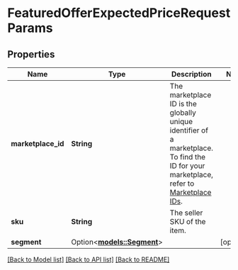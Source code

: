 # FeaturedOfferExpectedPriceRequestParams

## Properties

Name | Type | Description | Notes
------------ | ------------- | ------------- | -------------
**marketplace_id** | **String** | The marketplace ID is the globally unique identifier of a marketplace. To find the ID for your marketplace, refer to [Marketplace IDs](https://developer-docs.amazon.com/sp-api/docs/marketplace-ids). | 
**sku** | **String** | The seller SKU of the item. | 
**segment** | Option<[**models::Segment**](Segment.md)> |  | [optional]

[[Back to Model list]](../README.md#documentation-for-models) [[Back to API list]](../README.md#documentation-for-api-endpoints) [[Back to README]](../README.md)


